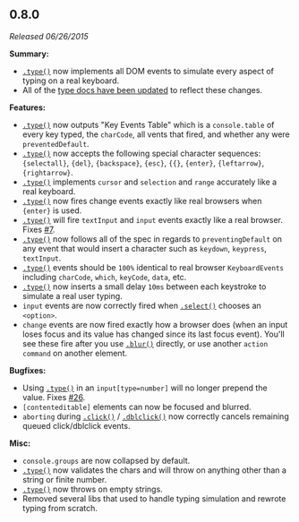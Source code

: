 ## 0.8.0

_Released 06/26/2015_

**Summary:**

- [`.type()`](/api/commands/type) now implements all DOM events to simulate
  every aspect of typing on a real keyboard.
- All of the [type docs have been updated](/api/commands/type) to reflect these
  changes.

**Features:**

- [`.type()`](/api/commands/type) now outputs "Key Events Table" which is a
  `console.table` of every key typed, the `charCode`, all vents that fired, and
  whether any were `preventedDefault`.
- [`.type()`](/api/commands/type) now accepts the following special character
  sequences: `{selectall}`, `{del}`, `{backspace}`, `{esc}`, `{{}`, `{enter}`,
  `{leftarrow}`, `{rightarrow}`.
- [`.type()`](/api/commands/type) implements `cursor` and `selection` and
  `range` accurately like a real keyboard.
- [`.type()`](/api/commands/type) now fires change events exactly like real
  browsers when `{enter}` is used.
- [`.type()`](/api/commands/type) will fire `textInput` and `input` events
  exactly like a real browser. Fixes
  [#7](https://github.com/cypress-io/cypress/issues/7).
- [`.type()`](/api/commands/type) now follows all of the spec in regards to
  `preventingDefault` on any event that would insert a character such as
  `keydown`, `keypress`, `textInput`.
- [`.type()`](/api/commands/type) events should be `100%` identical to real
  browser `KeyboardEvents` including `charCode`, `which`, `keyCode`, `data`,
  etc.
- [`.type()`](/api/commands/type) now inserts a small delay `10ms` between each
  keystroke to simulate a real user typing.
- `input` events are now correctly fired when
  [`.select()`](/api/commands/select) chooses an `<option>`.
- `change` events are now fired exactly how a browser does (when an input loses
  focus and its value has changed since its last focus event). You'll see these
  fire after you use [`.blur()`](/api/commands/blur) directly, or use another
  `action command` on another element.

**Bugfixes:**

- Using [`.type()`](/api/commands/type) in an `input[type=number]` will no
  longer prepend the value. Fixes
  [#26](https://github.com/cypress-io/cypress/issues/26).
- `[contenteditable]` elements can now be focused and blurred.
- `aborting` during [`.click()`](/api/commands/click) /
  [`.dblclick()`](/api/commands/dblclick) now correctly cancels remaining queued
  click/dblclick events.

**Misc:**

- `console.groups` are now collapsed by default.
- [`.type()`](/api/commands/type) now validates the chars and will throw on
  anything other than a string or finite number.
- [`.type()`](/api/commands/type) now throws on empty strings.
- Removed several libs that used to handle typing simulation and rewrote typing
  from scratch.
